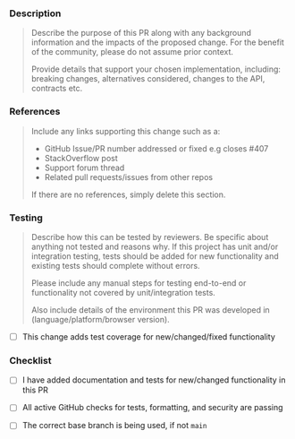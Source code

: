 ### Description

> Describe the purpose of this PR along with any background information and the impacts of the proposed change. For the benefit of the community, please do not assume prior context.
>
> Provide details that support your chosen implementation, including: breaking changes, alternatives considered, changes to the API, contracts etc.


### References

> Include any links supporting this change such as a:
>
> - GitHub Issue/PR number addressed or fixed e.g closes #407
> - StackOverflow post
> - Support forum thread
> - Related pull requests/issues from other repos
>
> If there are no references, simply delete this section.


### Testing

> Describe how this can be tested by reviewers. Be specific about anything not tested and reasons why. If this project has unit and/or integration testing, tests should be added for new functionality and existing tests should complete without errors.
>
> Please include any manual steps for testing end-to-end or functionality not covered by unit/integration tests.
>
> Also include details of the environment this PR was developed in (language/platform/browser version).

- [ ] This change adds test coverage for new/changed/fixed functionality


### Checklist

- [ ] I have added documentation and tests for new/changed functionality in this PR
- [ ] All active GitHub checks for tests, formatting, and security are passing
- [ ] The correct base branch is being used, if not `main`

